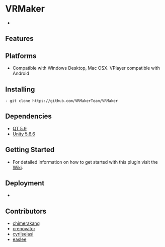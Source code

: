# VRMaker
- 
## Features


## Platforms
- Compatible with Windows Desktop, Mac OSX. VPlayer compatible with Android 

## Installing
```
- git clone https://github.com/VRMakerTeam/VRMaker
```

## Dependencies
- [QT 5.9](https://download.qt.io/official_releases/qt/5.9/5.9.0/)
- [Unity 5.6.6](https://unity3d.com/get-unity/download/archive)

## Getting Started
- For detailed information on how to get started with this plugin visit the [Wiki](https://github.com/VRMakerTeam/VRMaker/wiki).

## Deployment
- 

## Contributors
- [chimerakang](https://github.com/chimerakang)
- [crenovator](https://github.com/crenovator)
- [cyrilselasi](https://github.com/cyrilselasi)
- [easlee](https://github.com/easlee)
